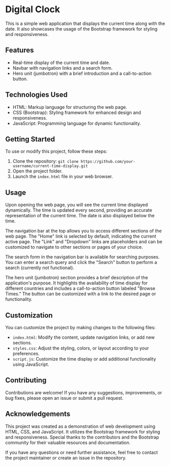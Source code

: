 

# Digital Clock

This is a simple web application that displays the current time along with the date. It also showcases the usage of the Bootstrap framework for styling and responsiveness.

## Features

- Real-time display of the current time and date.
- Navbar with navigation links and a search form.
- Hero unit (jumbotron) with a brief introduction and a call-to-action button.

## Technologies Used

- HTML: Markup language for structuring the web page.
- CSS (Bootstrap): Styling framework for enhanced design and responsiveness.
- JavaScript: Programming language for dynamic functionality.

## Getting Started

To use or modify this project, follow these steps:

1. Clone the repository: `git clone https://github.com/your-username/current-time-display.git`
2. Open the project folder.
3. Launch the `index.html` file in your web browser.

## Usage

Upon opening the web page, you will see the current time displayed dynamically. The time is updated every second, providing an accurate representation of the current time. The date is also displayed below the time.

The navigation bar at the top allows you to access different sections of the web page. The "Home" link is selected by default, indicating the current active page. The "Link" and "Dropdown" links are placeholders and can be customized to navigate to other sections or pages of your choice.

The search form in the navigation bar is available for searching purposes. You can enter a search query and click the "Search" button to perform a search (currently not functional).

The hero unit (jumbotron) section provides a brief description of the application's purpose. It highlights the availability of time display for different countries and includes a call-to-action button labeled "Browse Times." The button can be customized with a link to the desired page or functionality.

## Customization

You can customize the project by making changes to the following files:

- `index.html`: Modify the content, update navigation links, or add new sections.
- `styles.css`: Adjust the styling, colors, or layout according to your preferences.
- `script.js`: Customize the time display or add additional functionality using JavaScript.

## Contributing

Contributions are welcome! If you have any suggestions, improvements, or bug fixes, please open an issue or submit a pull request.

## Acknowledgements

This project was created as a demonstration of web development using HTML, CSS, and JavaScript. It utilizes the Bootstrap framework for styling and responsiveness. Special thanks to the contributors and the Bootstrap community for their valuable resources and documentation.

If you have any questions or need further assistance, feel free to contact the project maintainer or create an issue in the repository.
